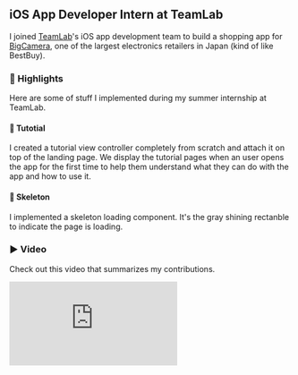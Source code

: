 ## iOS App Developer Intern at TeamLab

I joined [TeamLab](https://www.teamlab.art/)'s iOS app development team to build a shopping app for [BigCamera](https://www.biccamera.com/bc/main/), one of the largest electronics retailers in Japan (kind of like BestBuy).

### 🌟 Highlights

Here are some of stuff I implemented during my summer internship at TeamLab.

#### 📄 Tutotial

I created a tutorial view controller completely from scratch and attach it on top of the landing page. We display the tutorial pages when an user opens the app for the first time to help them understand what they can do with the app and how to use it.

#### 🦴 Skeleton

I implemented a skeleton loading component. It's the gray shining rectanble to indicate the page is loading.

### ▶️ Video

Check out this video that summarizes my contributions.

<iframe src="https://www.youtube.com/embed/cLFaLSaN9b0" frameborder="0" allow="accelerometer; autoplay; encrypted-media; gyroscope; picture-in-picture" allowfullscreen></iframe>